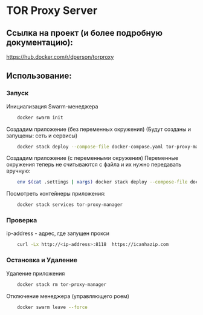 # TOR Proxy Server

## Ссылка на проект (и более подробную документацию):
https://hub.docker.com/r/dperson/torproxy

## Использование:
### Запуск

Инициализация Swarm-менеджера
```bash
	docker swarm init
```

Создадим приложение (без переменных окружения)
(Будут созданы и запущены: сеть и сервисы)
```bash
	docker stack deploy --compose-file docker-compose.yaml tor-proxy-manager
```

Создадим приложение (с переменными окружения) 
Переменные окружения теперь не считываются с файла и их нужно передавать вручную:
```bash
	env $(cat .settings | xargs) docker stack deploy --compose-file docker-compose.yaml tor-proxy-manager
```

Посмотреть контейнеры приложения:
```bash
	docker stack services tor-proxy-manager
```

### Проверка
ip-address - адрес, где запущен прокси
```sh
	curl -Lx http://<ip-address>:8118  https://icanhazip.com
```

### Остановка и Удаление
Удаление приложения
```bash
	docker stack rm tor-proxy-manager
```

Отключение менеджера (управляющего роем) 
```bash
	docker swarm leave --force
```